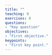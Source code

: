 ```yaml
---
title: ""
teaching: 0
exercises: 0
questions:
- "Key question"
objectives:
- "First objective."
keypoints:
- "First key point."
---
```

